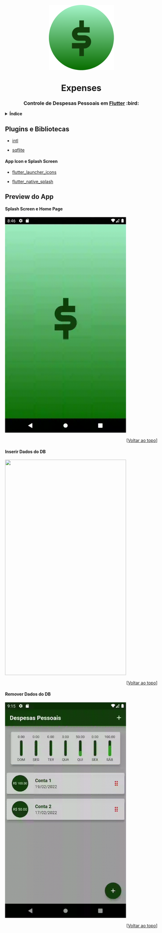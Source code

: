 <div id="top"></div>
<div align="center">
  <img
    src="assets/repo/logo_icon_circle.png"
    alt="Logo"
    width="215"
    height="215"
  />
  <h1>Expenses</h1>
  <h3>
    Controle de Despesas Pessoais em
    <a href="https://flutter.dev">Flutter</a> :bird:
  </h3>
</div>
<details>
  <summary>
    <strong>Índice</strong>
  </summary>
  <ol>
    <li>
      <a href="#plugins-e-bibliotecas">Plugins e Bibliotecas</a>
      <ul>
        <li>
          <a href="#app-icon-e-splash-screen">App Icon e Splash Screen</a>
        </li>
      </ul>
    </l1>
    <li>
      <a href="#preview-do-app">Preview do App</a>
      <ul>
        <li>
          <a href="#splash-screen-e-home-page">Splash Screen e Home Page</a>
        </li>
        <li>
          <a href="#inserir-dados-do-db">Inserir Dados do DB</a>
        </li>
        <li>
          <a href="#remover-dados-do-db">Remover Dados do DB</a>
        </li>
      </ul>
    </li>
  </ol>
</details>

## Plugins e Bibliotecas

- [intl](https://pub.dev/packages/intl)

- [sqflite](https://pub.dev/packages/sqflite)

#### App Icon e Splash Screen

- [flutter_launcher_icons](https://pub.dev/packages/flutter_launcher_icons)

- [flutter_native_splash](https://pub.dev/packages/flutter_native_splash)

## Preview do App

#### Splash Screen e Home Page

<img class="gif" src="assets/repo/launch.gif" width="400" height="711">

<p align="right">[<a href="#top">Voltar ao topo</a>]</p>

#### Inserir Dados do DB

<img class="gif" src="assets/repo/insert.gif" width="400" height="711">

<p align="right">[<a href="#top">Voltar ao topo</a>]</p>

#### Remover Dados do DB

<img class="gif" src="assets/repo/remove.gif" width="400" height="711">

<p align="right">[<a href="#top">Voltar ao topo</a>]</p>
